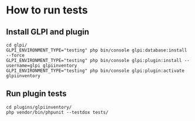 # How to run tests

## Install GLPI and plugin

```
cd glpi/
GLPI_ENVIRONMENT_TYPE="testing" php bin/console glpi:database:install --force
GLPI_ENVIRONMENT_TYPE="testing" php bin/console glpi:plugin:install --username=glpi glpiinventory
GLPI_ENVIRONMENT_TYPE="testing" php bin/console glpi:plugin:activate glpiinventory
```

## Run plugin tests

```
cd plugins/glpiinventory/
php vendor/bin/phpunit --testdox tests/
```
